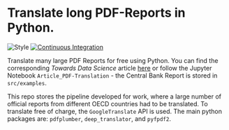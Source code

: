 # Translate long PDF-Reports in Python.
![Style](https://img.shields.io/badge/Style-Flake8-brightgreen.svg)
[![Continuous Integration](https://github.com/pcschreiber1/PDF_Extraction-Translation/actions/workflows/CI.yml/badge.svg)](https://github.com/pcschreiber1/PDF_Extraction-Translation/actions/workflows/CI.yml)

Translate many large PDF Reports for free using Python. You can find the corresponding *Towards Data Science* article [here](https://towardsdatascience.com/translate-long-pdf-reports-in-python-eab3be08ceb4) or follow the Jupyter Notebook `Article_PDF-Translation` - the Central Bank Report is stored in `src/examples`.

This repo stores the pipeline developed for work, where a large number of official reports from different OECD countries had to be translated. To translate free of charge, the `GoogleTranslate` API is used. The main python packages are: `pdfplumber`, `deep_translator`, and `pyfpdf2`.
